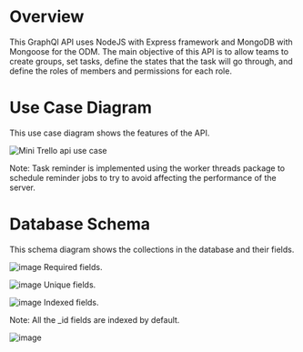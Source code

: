 # Overview
This GraphQl API uses NodeJS with Express framework and MongoDB with Mongoose for the ODM. The main objective of this API is to allow teams to create groups, set tasks, define the states that the task will go through, and define the roles of members and permissions for each role.

# Use Case Diagram
This use case diagram shows the features of the API.

![Mini Trello api use case](https://github.com/AliTarek99/Mini-Trello-Graphql-API/assets/120846112/6431bab7-03b5-49b4-9bc0-bd925563e4d4)

Note: Task reminder is implemented using the worker threads package to schedule reminder jobs to try to avoid affecting the performance of the server.

# Database Schema
This schema diagram shows the collections in the database and their fields.

![image](https://github.com/AliTarek99/Mini-Trello-Graphql-API/assets/120846112/03f74949-9045-4f17-aa09-05fc674a66d1) Required fields.

![image](https://github.com/AliTarek99/Mini-Trello-Graphql-API/assets/120846112/67bcf62a-2859-40c4-a20c-240ef0edfcf9) Unique fields.

![image](https://github.com/AliTarek99/Mini-Trello-Graphql-API/assets/120846112/2698904a-479a-4697-9876-85cb5787ef94) Indexed fields.

Note: All the _id fields are indexed by default.

![image](https://github.com/AliTarek99/Mini-Trello-Graphql-API/assets/120846112/81afae4f-5731-4298-ab0c-9d3b948bd00a)
